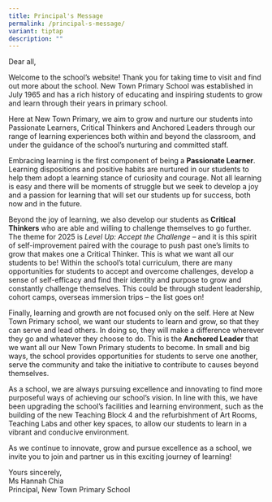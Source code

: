 ```yaml
---
title: Principal's Message
permalink: /principal-s-message/
variant: tiptap
description: ""
---
```

<p>Dear all,</p>
<p>Welcome to the school’s website! Thank you for taking time to visit and
find out more about the school. New Town Primary School was established
in July 1965 and has a rich history of educating and inspiring students
to grow and learn through their years in primary school.</p>
<p></p>
<p>Here at New Town Primary, we aim to grow and nurture our students into
Passionate Learners, Critical Thinkers and Anchored Leaders through our
range of learning experiences both within and beyond the classroom, and
under the guidance of the school’s nurturing and committed staff.</p>
<p></p>
<p>Embracing learning is the first component of being a <strong>Passionate Learner</strong>.
Learning dispositions and positive habits are nurtured in our students
to help them adopt a learning stance of curiosity and courage. Not all
learning is easy and there will be moments of struggle but we seek to develop
a joy and a passion for learning that will set our students up for success,
both now and in the future.</p>
<p></p>
<p>Beyond the joy of learning, we also develop our students as <strong>Critical Thinkers</strong> who
are able and willing to challenge themselves to go further. The theme for
2025 is <em>Level Up: Accept the Challenge –</em> and it is this spirit of
self-improvement paired with the courage to push past one’s limits to grow
that makes one a Critical Thinker. This is what we want all our students
to be! Within the school’s total curriculum, there are many opportunities
for students to accept and overcome challenges, develop a sense of self-efficacy
and find their identity and purpose to grow and constantly challenge themselves.
This could be through student leadership, cohort camps, overseas immersion
trips – the list goes on!</p>
<p></p>
<p>Finally, learning and growth are not focused only on the self. Here at
New Town Primary school, we want our students to learn and grow, so that
they can serve and lead others. In doing so, they will make a difference
wherever they go and whatever they choose to do. This is the <strong>Anchored Leader </strong>that
we want all our New Town Primary students to become. In small and big ways,
the school provides opportunities for students to serve one another, serve
the community and take the initiative to contribute to causes beyond themselves.</p>
<p></p>
<p>As a school, we are always pursuing excellence and innovating to find
more purposeful ways of achieving our school’s vision. In line with this,
we have been upgrading the school’s facilities and learning environment,
such as the building of the new Teaching Block 4 and the refurbishment
of Art Rooms, Teaching Labs and other key spaces, to allow our students
to learn in a vibrant and conducive environment.</p>
<p>As we continue to innovate, grow and pursue excellence as a school, we
invite you to join and partner us in this exciting journey of learning!</p>
<p></p>
<p>Yours sincerely,
<br>Ms Hannah Chia
<br>Principal, New Town Primary School</p>